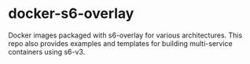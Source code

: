 # docker-s6-overlay
Docker images packaged with s6-overlay for various architectures. This repo also provides examples and templates for building multi-service containers using s6-v3.
